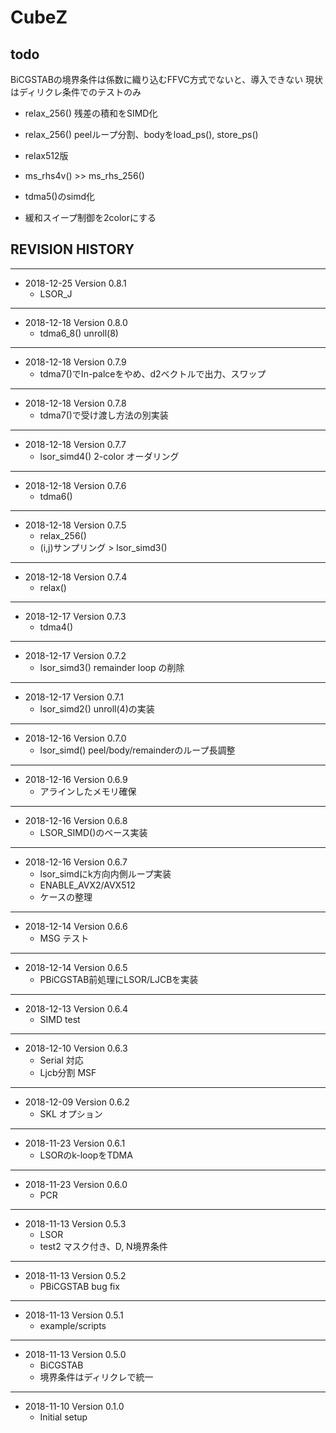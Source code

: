 # CubeZ

## todo
BiCGSTABの境界条件は係数に織り込むFFVC方式でないと、導入できない
現状はディリクレ条件でのテストのみ

- relax_256() 残差の積和をSIMD化
- relax_256() peelループ分割、bodyをload_ps(), store_ps()
- relax512版

- ms_rhs4v() >> ms_rhs_256()

- tdma5()のsimd化

- 緩和スイープ制御を2colorにする


## REVISION HISTORY

---
- 2018-12-25 Version 0.8.1
  - LSOR_J

---
- 2018-12-18 Version 0.8.0
  - tdma6_8() unroll(8)

---
- 2018-12-18 Version 0.7.9
  - tdma7()でIn-palceをやめ、d2ベクトルで出力、スワップ

---
- 2018-12-18 Version 0.7.8
  - tdma7()で受け渡し方法の別実装

---
- 2018-12-18 Version 0.7.7
  - lsor_simd4() 2-color オーダリング

---
- 2018-12-18 Version 0.7.6
  - tdma6()

---
- 2018-12-18 Version 0.7.5
  - relax_256()
  - (i,j)サンプリング > lsor_simd3()

---
- 2018-12-18 Version 0.7.4
  - relax()

---
- 2018-12-17 Version 0.7.3
  - tdma4()

---
- 2018-12-17 Version 0.7.2
  - lsor_simd3() remainder loop の削除

---
- 2018-12-17 Version 0.7.1
  - lsor_simd2() unroll(4)の実装

---
- 2018-12-16 Version 0.7.0
  - lsor_simd() peel/body/remainderのループ長調整

---
- 2018-12-16 Version 0.6.9
  - アラインしたメモリ確保

---
- 2018-12-16 Version 0.6.8
  - LSOR_SIMD()のベース実装

---
- 2018-12-16 Version 0.6.7
  - lsor_simdにk方向内側ループ実装
  - ENABLE_AVX2/AVX512
  - ケースの整理

---
- 2018-12-14 Version 0.6.6
  - MSG テスト

---
- 2018-12-14 Version 0.6.5
  - PBiCGSTAB前処理にLSOR/LJCBを実装

---
- 2018-12-13 Version 0.6.4
  - SIMD test

---
- 2018-12-10 Version 0.6.3
  - Serial 対応
  - Ljcb分割 MSF

---
- 2018-12-09 Version 0.6.2
  - SKL オプション

---
- 2018-11-23 Version 0.6.1
  - LSORのk-loopをTDMA

---
- 2018-11-23 Version 0.6.0
  - PCR

---
- 2018-11-13 Version 0.5.3
  - LSOR
  - test2 マスク付き、D, N境界条件

---
- 2018-11-13 Version 0.5.2
  - PBiCGSTAB bug fix


---
- 2018-11-13 Version 0.5.1
  - example/scripts


---
- 2018-11-13 Version 0.5.0
  - BiCGSTAB
  - 境界条件はディリクレで統一


---
- 2018-11-10 Version 0.1.0
  - Initial setup
